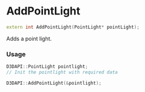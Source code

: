 # AddPointLight

```c++
extern int AddPointLight(PointLight* pointLight);
```

Adds a point light.


### Usage
```c++
D3DAPI::PointLight pointlight;
// Init the pointlight with required data

D3DAPI::AddPointLight(&pointlight);
```